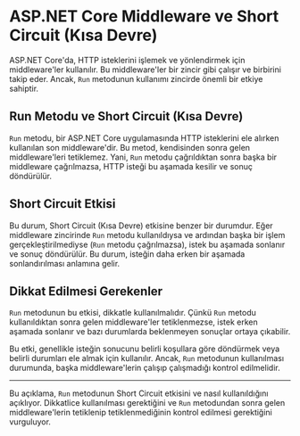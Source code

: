 # ASP.NET Core Middleware ve Short Circuit (Kısa Devre)

ASP.NET Core'da, HTTP isteklerini işlemek ve yönlendirmek için middleware'ler kullanılır. Bu middleware'ler bir zincir gibi çalışır ve birbirini takip eder. Ancak, `Run` metodunun kullanımı zincirde önemli bir etkiye sahiptir.

## Run Metodu ve Short Circuit (Kısa Devre)

`Run` metodu, bir ASP.NET Core uygulamasında HTTP isteklerini ele alırken kullanılan son middleware'dir. Bu metod, kendisinden sonra gelen middleware'leri tetiklemez. Yani, `Run` metodu çağrıldıktan sonra başka bir middleware çağrılmazsa, HTTP isteği bu aşamada kesilir ve sonuç döndürülür.

## Short Circuit Etkisi

Bu durum, Short Circuit (Kısa Devre) etkisine benzer bir durumdur. Eğer middleware zincirinde `Run` metodu kullanıldıysa ve ardından başka bir işlem gerçekleştirilmediyse (`Run` metodu çağrılmazsa), istek bu aşamada sonlanır ve sonuç döndürülür. Bu durum, isteğin daha erken bir aşamada sonlandırılması anlamına gelir.

## Dikkat Edilmesi Gerekenler

`Run` metodunun bu etkisi, dikkatle kullanılmalıdır. Çünkü `Run` metodu kullanıldıktan sonra gelen middleware'ler tetiklenmezse, istek erken aşamada sonlanır ve bazı durumlarda beklenmeyen sonuçlar ortaya çıkabilir.

Bu etki, genellikle isteğin sonucunu belirli koşullara göre döndürmek veya belirli durumları ele almak için kullanılır. Ancak, `Run` metodunun kullanılması durumunda, başka middleware'lerin çalışıp çalışmadığı kontrol edilmelidir.

---

Bu açıklama, `Run` metodunun Short Circuit etkisini ve nasıl kullanıldığını açıklıyor. Dikkatlice kullanılması gerektiğini ve `Run` metodundan sonra gelen middleware'lerin tetiklenip tetiklenmediğinin kontrol edilmesi gerektiğini vurguluyor.
